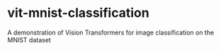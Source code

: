 # vit-mnist-classification
A demonstration of Vision Transformers for image classification on the MNIST dataset
